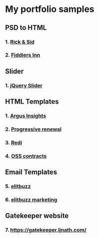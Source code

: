 # My portfolio samples

## PSD to HTML
### 1. [Rick & Sid](https://manojadams.github.io/portfolio/RICK_SID/)

### 2. [Fiddlers Inn](https://manojadams.github.io/portfolio/Fiddlers_inn/)

## Slider
### 1. [jQuery Slider](https://manojadams.github.io/portfolio/jQuerySlider/)

## HTML Templates
### 1. [Argus Insights](https://manojadams.github.io/portfolio/harehare/)
### 2. [Progressive renewal](https://manojadams.github.io/portfolio/dandaltx)
### 3. [Redi](https://manojadams.github.io/portfolio/comvalwebs/)
### 4. [OSS contracts](https://manojadams.github.io/portfolio/creativeDesign/)

## Email Templates
### 5. [elitbuzz](https://manojadams.github.io/portfolio/creativeDesign_2/)
### 6. [elitbuzz marketing](https://manojadams.github.io/portfolio/creativeDesign_3/)

## Gatekeeper website
### 7. https://gatekeeper.ljnath.com/
